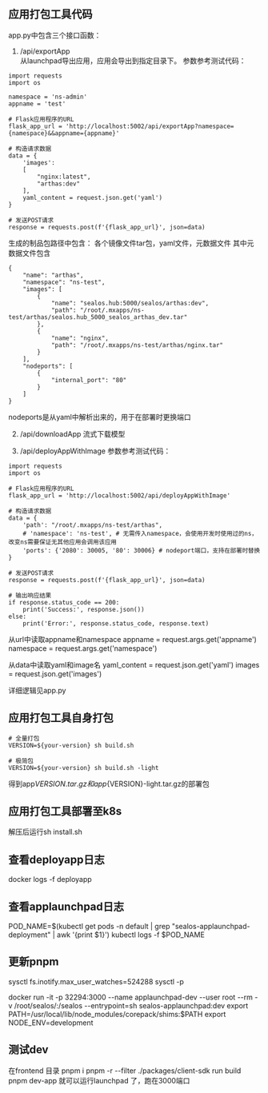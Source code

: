 ## 应用打包工具代码


app.py中包含三个接口函数：  
1. /api/exportApp  
从launchpad导出应用，应用会导出到指定目录下。
参数参考测试代码：

```
import requests
import os

namespace = 'ns-admin'
appname = 'test'

# Flask应用程序的URL
flask_app_url = 'http://localhost:5002/api/exportApp?namespace={namespace}&&appname={appname}'

# 构造请求数据
data = {
    'images':
    [
        "nginx:latest",
        "arthas:dev"
    ],
    yaml_content = request.json.get('yaml')
}

# 发送POST请求
response = requests.post(f'{flask_app_url}', json=data)
```

生成的制品包路径中包含：
各个镜像文件tar包，yaml文件，元数据文件
其中元数据文件包含
```
{
    "name": "arthas", 
    "namespace": "ns-test", 
    "images": [
        {
            "name": "sealos.hub:5000/sealos/arthas:dev", 
            "path": "/root/.mxapps/ns-test/arthas/sealos.hub_5000_sealos_arthas_dev.tar"
        }, 
        {
            "name": "nginx", 
            "path": "/root/.mxapps/ns-test/arthas/nginx.tar"
        }
    ], 
    "nodeports": [
        {
            "internal_port": "80"
        }
    ]
}
```
nodeports是从yaml中解析出来的，用于在部署时更换端口

2. /api/downloadApp
流式下载模型

3. /api/deployAppWithImage
参数参考测试代码：

```
import requests
import os

# Flask应用程序的URL
flask_app_url = 'http://localhost:5002/api/deployAppWithImage'

# 构造请求数据
data = {
    'path': "/root/.mxapps/ns-test/arthas",
    # 'namespace': 'ns-test', # 无需传入namespace，会使用开发时使用过的ns，改变ns需要保证无其他应用会调用该应用
    'ports': {'2080': 30005, '80': 30006} # nodeport端口，支持在部署时替换
}

# 发送POST请求
response = requests.post(f'{flask_app_url}', json=data)

# 输出响应结果
if response.status_code == 200:
    print('Success:', response.json())
else:
    print('Error:', response.status_code, response.text)

```

从url中读取appname和namespace
appname = request.args.get('appname')
namespace = request.args.get('namespace')

从data中读取yaml和image名
yaml_content = request.json.get('yaml')
images = request.json.get('images')

详细逻辑见app.py

## 应用打包工具自身打包
```
# 全量打包
VERSION=${your-version} sh build.sh

# 极简包
VERSION=${your-version} sh build.sh -light
```
得到app${VERSION}.tar.gz和app${VERSION}-light.tar.gz的部署包

## 应用打包工具部署至k8s
解压后运行sh install.sh

## 查看deployapp日志
docker logs -f deployapp

## 查看applaunchpad日志
POD_NAME=$(kubectl get pods -n default | grep "sealos-applaunchpad-deployment" | awk '{print $1}')
kubectl logs -f $POD_NAME



## 更新pnpm

sysctl fs.inotify.max_user_watches=524288
sysctl -p

docker run -it -p 32294:3000 --name applaunchpad-dev --user root --rm -v /root/sealos/:/sealos --entrypoint=sh sealos-applaunchpad:dev
export PATH=/usr/local/lib/node_modules/corepack/shims:$PATH
export NODE_ENV=development

## 测试dev
在frontend 目录
pnpm i
pnpm -r --filter ./packages/client-sdk run build
pnpm dev-app
就可以运行launchpad 了，跑在3000端口

